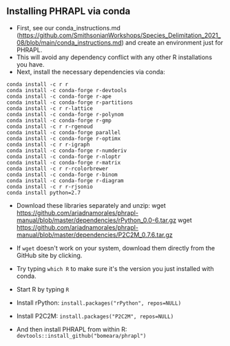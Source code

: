## Installing PHRAPL via conda
* First, see our conda_instructions.md (https://github.com/SmithsonianWorkshops/Species_Delimitation_2021_08/blob/main/conda_instructions.md) and create an environment just for PHRAPL. 
* This will avoid any dependency conflict with any other R installations you have.
* Next, install the necessary dependencies via conda:
```
conda install -c r r
conda install -c conda-forge r-devtools
conda install -c conda-forge r-ape
conda install -c conda-forge r-partitions
conda install -c r r-lattice
conda install -c conda-forge r-polynom
conda install -c conda-forge r-gmp
conda install -c r r-rgenoud
conda install -c conda-forge parallel
conda install -c conda-forge r-optimx
conda install -c r r-igraph
conda install -c conda-forge r-numderiv
conda install -c conda-forge r-nloptr
conda install -c conda-forge r-matrix
conda install -c r r-rcolorbrewer
conda install -c conda-forge r-binom
conda install -c conda-forge r-diagram
conda install -c r r-rjsonio
conda install python=2.7
```
* Download these libraries separately and unzip:
wget https://github.com/ariadnamorales/phrapl-manual/blob/master/dependencies/rPython_0.0-6.tar.gz
wget https://github.com/ariadnamorales/phrapl-manual/blob/master/dependencies/P2C2M_0.7.6.tar.gz
* If `wget` doesn't work on your system, download them directly from the GitHub site by clicking.

* Try typing `which R` to make sure it's the version you just installed with conda.
* Start R by typing `R`
* Install rPython:
`install.packages("rPython", repos=NULL)`
* Install P2C2M:
`install.packages("P2C2M", repos=NULL)`
* And then install PHRAPL from within R:
`devtools::install_github("bomeara/phrapl")`
